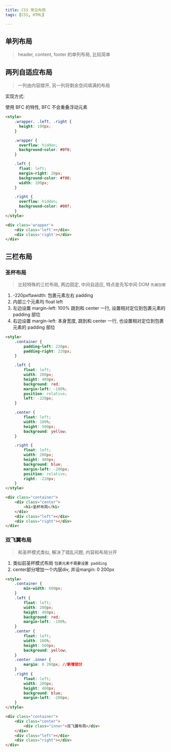 ```yaml
---
title: CSS 常见布局
tags: [CSS, HTML]

---
```


## 单列布局

> header, content, footer 的单列布局, 比较简单

## 两列自适应布局

> 一列由内容撑开, 另一列将剩余空间填满的布局

实现方式:

使用 BFC 的特性, BFC 不会重叠浮动元素

```html
<style>
    .wrapper, .left, .right {
      height: 100px;
    }

    .wrapper {
      overflow: hidden;
      background-color: #0f0;
    }

    .left {
      float: left;
      margin-right: 20px;
      background-color: #f00;
      width: 100px;
    }

    .right {
      overflow: hidden;
      background-color: #00f;
    }
</style>

<div class='wrapper'>
    <div class='left'></div>
    <div class='right'></div>
</div>
```

## 三栏布局

### 圣杯布局

> 比较特殊的三栏布局, 两边固定, 中间自适应, 特点是先写中间 DOM `先被加载` 

1.  -220pxflawidth: 包裹元素左右 padding
2. 内部三个元素均 float left
3. 左边设置 margin-left: 100% 跳到和 center 一行, 设置相对定位到包裹元素的 padding 部位
4. 右边设置 margin-left: 本身宽度, 跳到和 center 一行, 也设置相对定位到包裹元素的 padding 部位

```html
<style>
    .container {
        padding-left: 220px;
        padding-right: 220px;
    }

    .left {
        float: left;
        width: 200px;
        height: 400px;
        background: red;
        margin-left: -100%;
        position: relative;
        left: -220px;
    }

    .center {
        float: left;
        width: 100%;
        height: 500px;
        background: yellow;
    }

    .right {
        float: left;
        width: 200px;
        height: 400px;
        background: blue;
        margin-left: -200px;
        position: relative;
        right: -220px;
    }
</style>

<div class="container">
    <div class="center">
        <h1>圣杯布局</h1>
    </div>
    <div class="left"></div>
    <div class="right"></div>
</div>
```



### 双飞翼布局

> 和圣杯模式类似, 解决了错乱问题, 内容和布局分开

1. 类似前圣杯模式布局 `包裹元素不需要设置 padding`
2. center部分增加一个内层div, 并设margin: 0 200px

```html
<style>
    .container {
        min-width: 600px;
    }
    .left {
        float: left;
        width: 200px;
        height: 400px;
        background: red;
        margin-left: -100%;
    }
    .center {
        float: left;
        width: 100%;
        height: 500px;
        background: yellow;
    }
    .center .inner {
        margin: 0 200px; //新增部分
    }
    .right {
        float: left;
        width: 200px;
        height: 400px;
        background: blue;
        margin-left: -200px;
    }
</style>

<div class="container">
    <div class="center">
        <div class="inner">双飞翼布局</div>
    </div>
    <div class="left"></div>
    <div class="right"></div>
</div>
```

